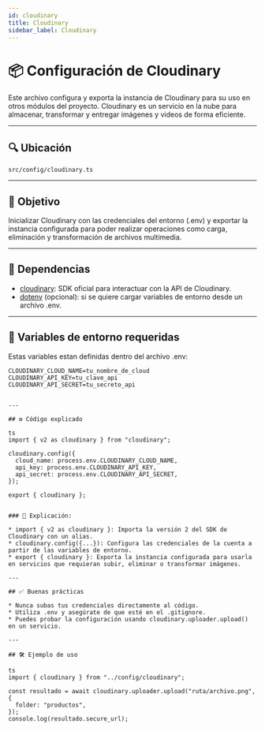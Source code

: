 ```yaml
---
id: cloudinary
title: Cloudinary
sidebar_label: Cloudinary
---
```


# 📦 Configuración de Cloudinary 

Este archivo configura y exporta la instancia de Cloudinary para su uso en otros módulos del proyecto. Cloudinary es un servicio en la nube para almacenar, transformar y entregar imágenes y videos de forma eficiente.

---

## 🔍 Ubicación

`src/config/cloudinary.ts`

---

## 🚀 Objetivo

Inicializar Cloudinary con las credenciales del entorno (.env) y exportar la instancia configurada para poder realizar operaciones como carga, eliminación y transformación de archivos multimedia.

---

## 🧩 Dependencias

* [cloudinary](https://www.npmjs.com/package/cloudinary): SDK oficial para interactuar con la API de Cloudinary.
* [dotenv](https://www.npmjs.com/package/dotenv) (opcional): si se quiere cargar variables de entorno desde un archivo .env.

---

## 🔐 Variables de entorno requeridas

Estas variables estan definidas dentro del archivo .env:

```env
CLOUDINARY_CLOUD_NAME=tu_nombre_de_cloud
CLOUDINARY_API_KEY=tu_clave_api
CLOUDINARY_API_SECRET=tu_secreto_api


---

## ⚙ Código explicado

ts
import { v2 as cloudinary } from "cloudinary";

cloudinary.config({
  cloud_name: process.env.CLOUDINARY_CLOUD_NAME,
  api_key: process.env.CLOUDINARY_API_KEY,
  api_secret: process.env.CLOUDINARY_API_SECRET,
});

export { cloudinary };


### 📌 Explicación:

* import { v2 as cloudinary }: Importa la versión 2 del SDK de Cloudinary con un alias.
* cloudinary.config({...}): Configura las credenciales de la cuenta a partir de las variables de entorno.
* export { cloudinary }: Exporta la instancia configurada para usarla en servicios que requieran subir, eliminar o transformar imágenes.

---

## ✅ Buenas prácticas

* Nunca subas tus credenciales directamente al código.
* Utiliza .env y asegúrate de que esté en el .gitignore.
* Puedes probar la configuración usando cloudinary.uploader.upload() en un servicio.

---

## 🛠 Ejemplo de uso

ts
import { cloudinary } from "../config/cloudinary";

const resultado = await cloudinary.uploader.upload("ruta/archivo.png", {
  folder: "productos",
});
console.log(resultado.secure_url);
